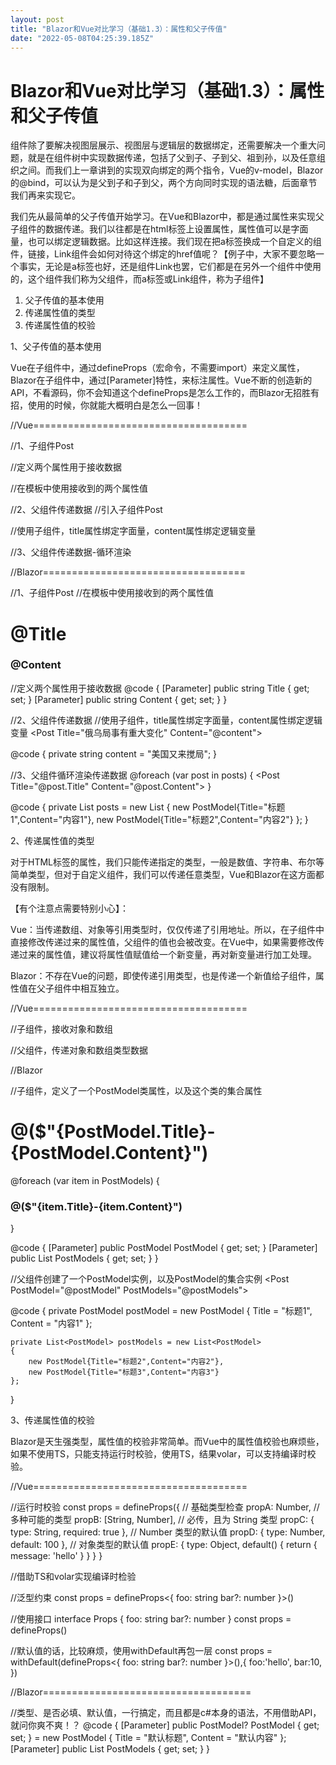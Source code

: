 ```yaml
---
layout: post
title: "Blazor和Vue对比学习（基础1.3）：属性和父子传值"
date: "2022-05-08T04:25:39.185Z"
---
```

Blazor和Vue对比学习（基础1.3）：属性和父子传值
=============================

组件除了要解决视图层展示、视图层与逻辑层的数据绑定，还需要解决一个重大问题，就是在组件树中实现数据传递，包括了父到子、子到父、祖到孙，以及任意组织之间。而我们上一章讲到的实现双向绑定的两个指令，Vue的v-model，Blazor的@bind，可以认为是父到子和子到父，两个方向同时实现的语法糖，后面章节我们再来实现它。

我们先从最简单的父子传值开始学习。在Vue和Blazor中，都是通过属性来实现父子组件的数据传递。我们以往都是在html标签上设置属性，属性值可以是字面量，也可以绑定逻辑数据。比如这样<a :href="href">连接</a>。我们现在把a标签换成一个自定义的组件，<Link :href="href">链接</Link>，Link组件会如何对待这个绑定的href值呢？【例子中，大家不要忽略一个事实，无论是a标签也好，还是组件Link也罢，它们都是在另外一个组件中使用的，这个组件我们称为父组件，而a标签或Link组件，称为子组件】

1.  父子传值的基本使用
2.  传递属性值的类型
3.  传递属性值的校验

1、父子传值的基本使用

Vue在子组件中，通过defineProps（宏命令，不需要import）来定义属性，Blazor在子组件中，通过\[Parameter\]特性，来标注属性。Vue不断的创造新的API，不看源码，你不会知道这个defineProps是怎么工作的，而Blazor无招胜有招，使用的时候，你就能大概明白是怎么一回事！

//Vue=====================================

//1、子组件Post

//定义两个属性用于接收数据
<script setup>
const props = defineProps(\['title','content'\])  //在代码中，通过props.title来使用属性值
</script>

//在模板中使用接收到的两个属性值
<template>
    <h1>{{title}}</h1>
    <h3>{{content}}</h3>
</template>

//2、父组件传递数据
//引入子组件Post
<script setup>
import {ref} from 'vue'
import Post from './components/Post.vue'
const content = ref('美国又来搅局!')
</script>

//使用子组件，title属性绑定字面量，content属性绑定逻辑变量
<template>
  <Post title="俄乌局事有重大变化" :content="content"\></Post>
</template>

//3、父组件传递数据-循环渲染
<script setup>
import {ref} from 'vue'
import Post from './components/Post.vue'
const posts = ref(\[
    {title:'标题1',content:'内容1'},
    {title:'标题2',content:'内容2'},
\])
</script>

<template>
  <Post v-for\="post in posts" :title="post.title" :content="post.content"\></Post>
</template>

//Blazor===================================

//1、子组件Post
//在模板中使用接收到的两个属性值
<h1>@Title</h1>
<h3>@Content</h3>

//定义两个属性用于接收数据
@code {
    \[Parameter\]
    public string Title { get; set; }
    \[Parameter\]
    public string Content { get; set; }
}

//2、父组件传递数据
//使用子组件，title属性绑定字面量，content属性绑定逻辑变量
<Post Title="俄乌局事有重大变化" Content="@content"\></Post>

@code {
    private string content = "美国又来搅局";
}

//3、父组件循环渲染传递数据
@foreach (var post in posts)
{
    <Post Title="@post.Title" Content="@post.Content"\></Post>
}

@code {
    private List<PostModel> posts = new List<PostModel>
    {
        new PostModel{Title="标题1",Content="内容1"},
        new PostModel{Title="标题2",Content="内容2"}
    };
}

2、传递属性值的类型

对于HTML标签的属性，我们只能传递指定的类型，一般是数值、字符串、布尔等简单类型，但对于自定义组件，我们可以传递任意类型，Vue和Blazor在这方面都没有限制。

【有个注意点需要特别小心】：

Vue：当传递数组、对象等引用类型时，仅仅传递了引用地址。所以，在子组件中直接修改传递过来的属性值，父组件的值也会被改变。在Vue中，如果需要修改传递过来的属性值，建议将属性值赋值给一个新变量，再对新变量进行加工处理。

Blazor：不存在Vue的问题，即使传递引用类型，也是传递一个新值给子组件，属性值在父子组件中相互独立。

//Vue=====================================

//子组件，接收对象和数组
<script setup>
const props \= defineProps(\['value1','value2'\])
</script>

<template>
    <h1>{{value1.name}}-{{value1.age}}</h1>
    <h3 v-for\="item in value2">{{item.name}}-{{item.age}}</h3>
</template>

//父组件，传递对象和数组类型数据
<script setup>
import {ref} from 'vue'
import Post from './components/Post.vue'
const value1 \= ref({name:'Fun',age:18})
const value2 \= ref(\[
    {name:'Fun',age:18},
    {name:'MC',age:19},
\])
</script>

<template>
  <Post :value1="value1" :value2="value2"></Post>
</template>

//Blazor

//子组件，定义了一个PostModel类属性，以及这个类的集合属性
<h1>@($"{PostModel.Title}-{PostModel.Content}")</h1>

@foreach (var item in PostModels)
{
    <h3>@($"{item.Title}-{item.Content}")</h3>
}


@code {
    \[Parameter\]
    public PostModel PostModel { get; set; }
    \[Parameter\]
    public List<PostModel> PostModels { get; set; }
}

//父组件创建了一个PostModel实例，以及PostModel的集合实例
<Post PostModel="@postModel" PostModels="@postModels"\></Post>

@code {
    private PostModel postModel = new PostModel { Title = "标题1", Content = "内容1" };

    private List<PostModel> postModels = new List<PostModel>
    {
        new PostModel{Title="标题2",Content="内容2"},
        new PostModel{Title="标题3",Content="内容3"}
    };
}

3、传递属性值的校验

Blazor是天生强类型，属性值的校验非常简单。而Vue中的属性值校验也麻烦些，如果不使用TS，只能支持运行时校验，使用TS，结果volar，可以支持编译时校验。

//Vue=====================================

//运行时校验
const props = defineProps({
  // 基础类型检查
  propA: Number,
  // 多种可能的类型
  propB: \[String, Number\],
  // 必传，且为 String 类型
  propC: {
    type: String,
    required: true
  },
  // Number 类型的默认值
  propD: {
    type: Number,
    default: 100
  },
  // 对象类型的默认值
  propE: {
    type: Object,
    default() {
      return { message: 'hello' }
    }
  }
}

//借助TS和volar实现编译时检验

//泛型约束
const props = defineProps<{
  foo: string
  bar?: number
}\>()

//使用接口
interface Props {
  foo: string
  bar?: number
}
const props \= defineProps<Props>()

//默认值的话，比较麻烦，使用withDefault再包一层
const props = withDefault(defineProps<{
  foo: string
  bar?: number
}\>(),{
  foo:'hello',
  bar:10,
})

//Blazor====================================

//类型、是否必填、默认值，一行搞定，而且都是c#本身的语法，不用借助API，就问你爽不爽！？
@code {
    \[Parameter\]
    public PostModel? PostModel { get; set; } = new PostModel { Title = "默认标题", Content = "默认内容" };
    \[Parameter\]
    public List<PostModel> PostModels { get; set; }
}